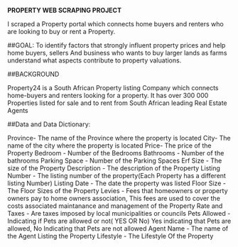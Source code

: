<b>PROPERTY WEB SCRAPING PROJECT</b>

I scraped a Property portal which connects home buyers and renters who
are looking to buy or rent a Property. 

##GOAL:
To identify factors that strongly influent property prices and help
home buyers,  sellers And business who wants to buy larger lands as farms understand what aspects contribute to 
property valuations.

##BACKGROUND

Property24 is a South African Property listing Company which connects home-buyers
and renters looking for a property. It has over 300 000 Properties listed for sale and to 
rent from South African leading Real Estate Agents

##Data and Data Dictionary:

Province- The name of the Province where the property is located
City- The name of the city where the property is located
Price- The price of the Property
Bedroom - Number of the Bedrooms
Bathrooms - Number of the bathrooms
Parking Space - Number of the Parking Spaces
Erf Size - The size of the Property
Description - The description of the Property
Listing Number - The listing number of the property(Each Property has a different listing Number)
Listing Date - The date the property was listed
Floor Size - The Floor Sizes of the Property
Levies - Fees that homeowners or property owners pay to home owners association,
         This fees are used to cover the costs associated maintanance and management of the Property
Rate and Taxes - Are taxes imposed by local municipalities or councils
Pets Allowed - Indicating if Pets are allowed or not( YES OR No) Yes indicating that Pets are allowed, No Indicating
              that Pets are not allowed
Agent Name - The name  of the Agent Listing the Property
Lifestyle - The Lifestyle Of the Property
